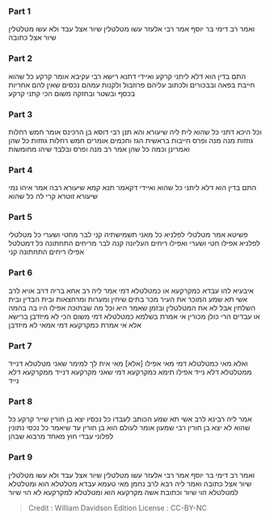 
### Part 1
ואמר רב דימי בר יוסף אמר רבי אלעזר עשו מטלטלין שיור אצל עבד ולא עשו מטלטלין שיור אצל כתובה

### Part 2
התם בדין הוא דלא ליתני קרקע ואיידי דתנא רישא רבי עקיבא אומר קרקע כל שהוא חייבת בפאה ובבכורים ולכתוב עליהם פרוזבול ולקנות עמהם נכסים שאין להם אחריות בכסף ובשטר ובחזקה משום הכי קתני קרקע

### Part 3
וכל היכא דתני כל שהוא לית ליה שיעורא והא תנן רבי דוסא בן הרכינס אומר חמש רחלות גוזזות מנה מנה ופרס חייבות בראשית הגז וחכמים אומרים חמש רחלות גוזזות כל שהן ואמרינן וכמה כל שהן אמר רב מנה ופרס ובלבד שיהו מחומשות

### Part 4
התם בדין הוא דלא ליתני כל שהוא ואיידי דקאמר תנא קמא שיעורא רבה אמר איהו נמי שיעורא זוטרא קרי לה כל שהוא

### Part 5
פשיטא אמר מטלטלי לפלניא כל מאני תשמישתיה קני לבר מחטי ושערי כל מטלטלי לפלניא אפילו חטי ושערי ואפילו ריחים העליונה קנה לבר מריחים התחתונה כל דמטלטל אפילו ריחים התחתונה קני

### Part 6
איבעיא להו עבדא כמקרקעא או כמטלטלא דמי אמר ליה רב אחא בריה דרב אויא לרב אשי תא שמע המוכר את העיר מכר בתים שיחין ומערות ומרחצאות ובית הבדין ובית השלחין אבל לא את המטלטלין ובזמן שאמר היא וכל מה שבתוכה אפילו היו בה בהמה או עבדים הרי כולן מכורין אי אמרת בשלמא כמטלטלא דמי משום הכי לא מיזדבן ברישא אלא אי אמרת כמקרקעא דמי אמאי לא מיזדבן

### Part 7
ואלא מאי כמטלטלא דמי מאי אפילו [אלא] מאי אית לך למימר שאני מטלטלא דנייד ממטלטלא דלא נייד אפילו תימא כמקרקעא דמי שאני מקרקעא דנייד ממקרקעא דלא נייד

### Part 8
אמר ליה רבינא לרב אשי תא שמע הכותב לעבדו כל נכסיו יצא בן חורין שייר קרקע כל שהוא לא יצא בן חורין רבי שמעון אומר לעולם הוא בן חורין עד שיאמר כל נכסי נתונין לפלוני עבדי חוץ מאחד מרבוא שבהן

### Part 9
ואמר רב דימי בר יוסף אמר רבי אלעזר עשו מטלטלין שיור אצל עבד ולא עשו מטלטלין שיור אצל כתובה ואמר ליה רבא לרב נחמן מאי טעמא עבדא מטלטלא הוא ומטלטלא למטלטלא הוי שיור וכתובת אשה מקרקעא הוא ומטלטלא למקרקעא לא הוי שיור

>Credit : William Davidson Edition
>License : CC-BY-NC